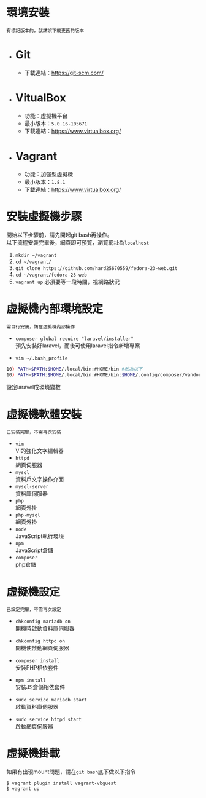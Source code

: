 # 環境安裝<br>
`有標記版本的，就請誤下載更舊的版本`

* # Git
   * 下載連結：https://git-scm.com/

* # VitualBox
    * 功能：虛擬機平台
    * 最小版本：`5.0.16-105671`
    * 下載連結：https://www.virtualbox.org/

* # Vagrant
    * 功能：加強型虛擬機
    * 最小版本：`1.8.1`
    * 下載連結：https://www.virtualbox.org/


# 安裝虛擬機步驟<br>
開始以下步驟前，請先開起git bash再操作。<br>
以下流程安裝完畢後，網頁即可預覽，瀏覽網址為`localhost`  
1. `mkdir ~/vagrant`  
2. `cd ~/vagrant/`  
3. `git clone https://github.com/hard25670559/fedora-23-web.git`  
4. `cd ~/vagrant/fedora-23-web`  
5. `vagrant up` 必須要等一段時間，視網路狀況  

# 虛擬機內部環境設定<br>
`需自行安裝，請在虛擬機內部操作`

* `composer global require "laravel/installer"`  
預先安裝好laravel，而後可使用laravel指令新增專案

* `vim ~/.bash_profile`<br>

```bash
10) PATH=$PATH:$HOME/.local/bin:#HOME/bin #改為以下
10) PATH=$PATH:$HOME/.local/bin:#HOME/bin:$HOME/.config/composer/vandor/laravel/installer
```

設定laravel成環境變數

# 虛擬機軟體安裝 <br>
`已安裝完畢，不需再次安裝`
* `vim`<br>
VI的強化文字編輯器  
* `httpd`<br>
網頁伺服器  
* `mysql`<br>
資料戶文字操作介面  
* `mysql-server`<br>
資料庫伺服器  
* `php`<br>
網頁外掛  
* `php-mysql`<br>
網頁外掛  
* `node`<br>
JavaScript執行環境  
* `npm`<br>
JavaScript倉儲  
* `composer`<br>
php倉儲  

# 虛擬機設定<br>
`已設定完畢，不需再次設定`

* `chkconfig mariadb on`<br>
開機時啟動資料庫伺服器

* `chkconfig httpd on`<br>
開機使啟動網頁伺服器

* `composer install`<br>
安裝PHP相依套件<br>

* `npm install`<br>
安裝JS倉儲相依套件

* `sudo service mariadb start`<br>
啟動資料庫伺服器

* `sudo service httpd start`<br>
啟動網頁伺服器

# 虛擬機掛載
如果有出現mount問題，請在`git bash`底下做以下指令

```
$ vagrant plugin install vagrant-vbguest
$ vagrant up
```

